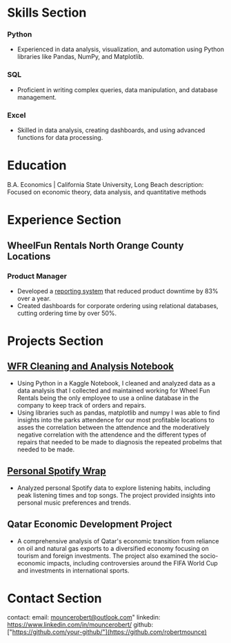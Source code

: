 # Skills Section
### Python
- Experienced in data analysis, visualization, and automation using Python libraries like Pandas, NumPy, and Matplotlib.
### SQL
- Proficient in writing complex queries, data manipulation, and database management.
### Excel
- Skilled in data analysis, creating dashboards, and using advanced functions for data processing.

# Education
B.A. Economics | California State University, Long Beach
    description: Focused on economic theory, data analysis, and quantitative methods

# Experience Section
## WheelFun Rentals North Orange County Locations
### Product Manager
- Developed a [reporting system](https://www.notion.so/robertmounce/Wheel-fun-Rentals-d07ed66777df445ca0c0b588d4f7cdb2) that reduced product downtime by 83% over a year.
- Created dashboards for corporate ordering using relational databases, cutting ordering time by over 50%.
      
# Projects Section
## [WFR Cleaning and Analysis Notebook](https://www.kaggle.com/code/robertmounce/wheel-fun-rentals-cleaning-and-analysis_)
- Using Python in a Kaggle Notebook, I cleaned and analyzed data as a data analysis that I collected and maintained working for Wheel Fun Rentals being the only employee to use a online database in the company to keep track of orders and repairs.
-  Using libraries such as pandas, matplotlib and numpy I was able to find insights into the parks attendence for our most profitable locations to asses the correlation between the attendence and the moderatively negative correlation with the attendence and the different types of repairs that needed to be made to diagnosis the repeated probelms that needed to be made. 

## [Personal Spotify Wrap](https://www.kaggle.com/code/robertmounce/my-own-spotify-wrap)
- Analyzed personal Spotify data to explore listening habits, including peak listening times and top songs. The project provided insights into personal music preferences and trends.

## Qatar Economic Development Project
- A comprehensive analysis of Qatar's economic transition from reliance on oil and natural gas exports to a diversified economy focusing on tourism and foreign investments. The project also examined the socio-economic impacts, including controversies around the FIFA World Cup and investments in international sports.
  
# Contact Section
contact:
  email: mouncerobert@outlook.com"
  linkedin: https://www.linkedin.com/in/mouncerobert/
  github: ["https://github.com/your-github/"](https://github.com/robertmounce)
